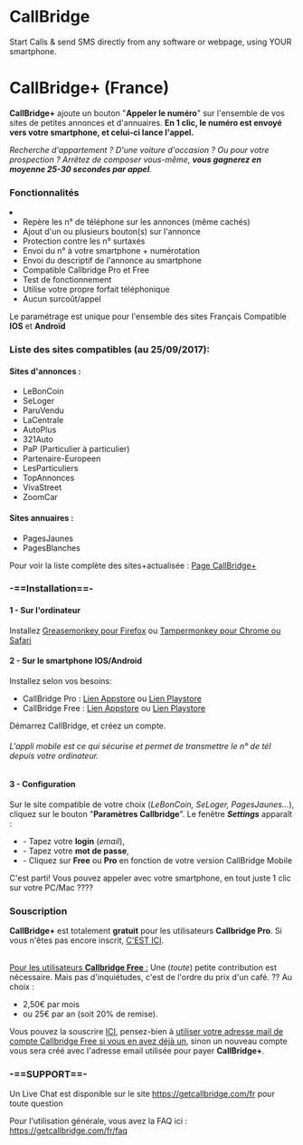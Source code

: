 # CallBridge
Start Calls &amp; send SMS directly from any software or webpage, using YOUR smartphone.

<h1>CallBridge+ (France)</h1>

<b>CallBridge+</b> ajoute un bouton "<b>Appeler le numéro</b>" sur l'ensemble de vos sites de petites annonces et d'annuaires. <b>En 1 clic, le numéro est envoyé vers votre smartphone, et celui-ci lance l'appel.</b>

<i>Recherche d'appartement ? D'une voiture d'occasion ? Ou pour votre prospection ? 
Arrêtez de composer vous-même, <b>vous gagnerez en moyenne 25-30 secondes par appel</b>.</i>

<h3>Fonctionnalités</h3><li>

<ul><li>Repère les n° de téléphone sur les annonces (même cachés)</li>
<li>Ajout d'un ou plusieurs bouton(s) sur l'annonce</li>
<li>Protection contre les n° surtaxés</li>
<li>Envoi du n° à votre smartphone + numérotation</li>
<li>Envoi du descriptif de l'annonce au smartphone</li>
<li>Compatible Callbridge Pro et Free</li>
<li>Test de fonctionnement</li>
<li>Utilise votre propre forfait téléphonique</li>
<li>Aucun surcoût/appel</li></ul>

Le paramétrage est unique pour l'ensemble des sites Français
Compatible <b>IOS</b> et <b>Androïd</b>

<h3>Liste des sites compatibles (au 25/09/2017):</h3>
<h4>Sites d'annonces :</h4>
<ul><li>LeBonCoin</li>
<li>SeLoger</li>
<li>ParuVendu</li>
<li>LaCentrale</li>
<li>AutoPlus</li>
<li>321Auto</li>
<li>PaP (Particulier à particulier)</li>
<li>Partenaire-Europeen</li>
<li>LesParticuliers</li>
<li>TopAnnonces</li>
<li>VivaStreet</li>
<li>ZoomCar</li></ul>

<h4>Sites annuaires :</h4>
<ul><li>PagesJaunes</li>
<li>PagesBlanches</li></ul>

Pour voir la liste complète des sites+actualisée : <a href="https://getcallbridge.com/fr/appelez-directement-depuis-vos-sites-preferes-avec-callbridge">Page CallBridge+</a>

<h3>-==Installation==-</h3>

<h4>1 - Sur l'ordinateur</h4> Installez <a href="https://addons.mozilla.org/firefox/addon/greasemonkey/">Greasemonkey pour Firefox</a> ou <a href="https://chrome.google.com/webstore/detail/tampermonkey/dhdgffkkebhmkfjojejmpbldmpobfkfo?hl=fr">Tampermonkey pour Chrome ou Safari</a>

<h4>2 - Sur le smartphone IOS/Android</h4>

Installez selon vos besoins:
<ul><li>CallBridge Pro : <a href="https://itunes.apple.com/fr/app/callbridge-pro-mobile/id1201861965?mt=8">Lien Appstore</a> ou <a href="https://play.google.com/store/apps/details?id=com.mcleed.callbridgepro&hl=fr">Lien Playstore</a>
<li>CallBridge Free : <a href="https://itunes.apple.com/fr/app/callbridge-mobile/id1121577641?mt=8">Lien Appstore</a> ou <a href="https://play.google.com/store/apps/details?id=com.McLeed.callbridgemobile&hl=fr">Lien Playstore</a>
</ul>
Démarrez CallBridge, et créez un compte.<h6><i>L'appli mobile est ce qui sécurise et permet de transmettre le n° de tél depuis votre ordinateur.</i></h6>

<h4>3 - Configuration</h4>

Sur le site compatible de votre choix (<i>LeBonCoin, SeLoger, PagesJaunes...</i>), cliquez sur le bouton "<b>Paramètres Callbridge</b>".
Le fenêtre <b><i>Settings</b></i> apparaît :
<ul><li>- Tapez votre <b>login</b> (<i>email</i>),
<li>- Tapez votre <b>mot de passe</b>,
<li>- Cliquez sur <b>Free</b> ou <b>Pro</b> en fonction de votre version CallBridge Mobile
</ul>

C'est parti! Vous pouvez appeler avec votre smartphone, en tout juste 1 clic sur votre PC/Mac ????

<h3>Souscription</h3>

<b>CallBridge+</b> est totalement <b>gratuit</b> pour les utilisateurs <b>Callbridge Pro</b>. Si vous n'êtes pas encore inscrit, <a href="https://getcallbridge.com/fr/boostez-votre-productivite-avec-callbridge-pro-lpfr-2">C'EST ICI</a>.

<br><u>Pour les utilisateurs <b>Callbridge Free</b> :</u>
Une (<i>toute</i>) petite contribution est nécessaire. Mais pas d'inquiétudes, c'est de l'ordre du prix d'un café. ??
Au choix : 
<ul><li>2,50€ par mois 
<li>ou 25€ par an (soit 20% de remise).</ul>
Vous pouvez la souscrire  <a href="https://getcallbridge.com/fr/appelez-directement-depuis-vos-sites-preferes-avec-callbridge">ICI</a>, pensez-bien à <u>utiliser votre adresse mail de compte Callbridge Free si vous en avez déjà un</u>, sinon un nouveau compte vous sera créé avec l'adresse email utilisée pour payer <b>CallBridge+</b>.

<h3>-==SUPPORT==-</h3>

Un Live Chat est disponible sur le site https://getcallbridge.com/fr pour toute question

Pour l'utilisation générale, vous avez la FAQ ici : https://getcallbridge.com/fr/faq
